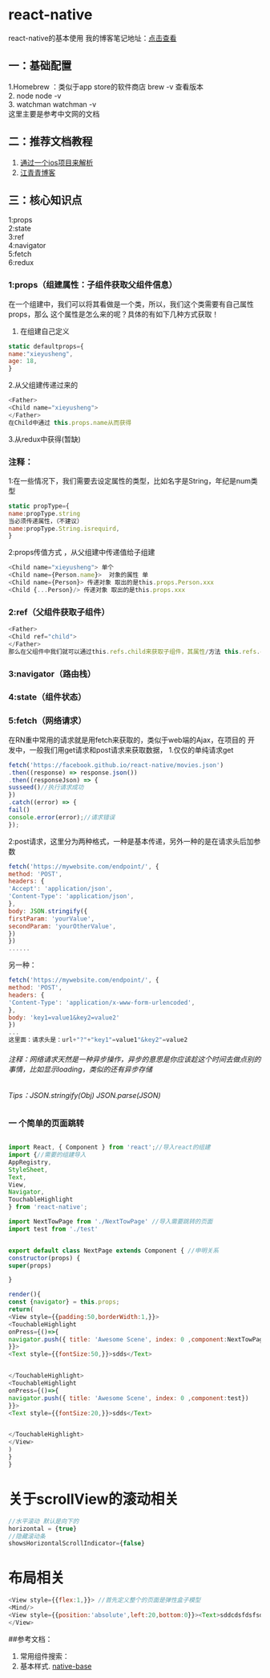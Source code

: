 # react-native
react-native的基本使用
我的博客笔记地址：[点击查看](http://www.cnblogs.com/allenxieyusheng/)

## 一：基础配置  
1.Homebrew ：类似于app store的软件商店   brew  -v 查看版本  
2. node  node -v  
3. watchman  watchman -v  
这里主要是参考中文网的文档

## 二：推荐文档教程
1. [通过一个ios项目来解析](http://www.oschina.net/translate/going-native-with-react)  
2. [江青青博客 ](http://www.lcode.org/%E3%80%90react-native%E5%BC%80%E5%8F%91%E3%80%91react-native-for-android%E7%8E%AF%E5%A2%83%E9%85%8D%E7%BD%AE%E4%BB%A5%E5%8F%8A%E7%AC%AC%E4%B8%80%E4%B8%AA%E5%AE%9E%E4%BE%8B/ ) 

## 三：核心知识点
1:props  
2:state  
3:ref  
4:navigator  
5:fetch  
6:redux  
### 1:props（组建属性：子组件获取父组件信息）
在一个组建中，我们可以将其看做是一个类，所以，我们这个类需要有自己属性props，那么
这个属性是怎么来的呢？具体的有如下几种方式获取！  
1. 在组建自己定义
```js
static defaultprops={
name:"xieyusheng",
age: 18,
}
```
2.从父组建传递过来的 
```js
<Father>
<Child name="xieyusheng">
</Father>
在Child中通过 this.props.name从而获得
```
3.从redux中获得(暂缺)

### 注释：
1:在一些情况下，我们需要去设定属性的类型，比如名字是String，年纪是num类型
```js
static propType={
name:propType.string
当必须传递属性，（不建议）
name:propType.String.isrequird,
}
```
2:props传值方式 ，从父组建中传递值给子组建
```js
<Child name="xieyusheng"> 单个
<Child name={Person.name}>  对象的属性 单
<Child name={Person}> 传递对象 取出的是this.props.Person.xxx
<Child {...Person}/> 传递对象 取出的是this.props.xxx
```

### 2:ref（父组件获取子组件）
```js
<Father>
<Child ref="child">
</Father>
那么在父组件中我们就可以通过this.refs.child来获取子组件，其属性/方法 this.refs.child.xxx
```
### 3:navigator（路由栈）
### 4:state（组件状态）
### 5:fetch（网络请求）
在RN重中常用的请求就是用fetch来获取的，类似于web端的Ajax，在项目的
开发中，一般我们用get请求和post请求来获取数据，
1.仅仅的单纯请求get  
```js
fetch('https://facebook.github.io/react-native/movies.json')
.then((response) => response.json())
.then((responseJson) => {
susseed()//执行请求成功
})
.catch((error) => {
fail()
console.error(error);//请求错误
});
```
2:post请求，这里分为两种格式，一种是基本传递，另外一种的是在请求头后加参数
```js
fetch('https://mywebsite.com/endpoint/', {
method: 'POST',
headers: {
'Accept': 'application/json',
'Content-Type': 'application/json',
},
body: JSON.stringify({
firstParam: 'yourValue',
secondParam: 'yourOtherValue',
})
})
......
```
另一种：
```js
fetch('https://mywebsite.com/endpoint/', {
method: 'POST',
headers: {
'Content-Type': 'application/x-www-form-urlencoded',
},
body: 'key1=value1&key2=value2'
})
...
这里面：请求头是：url+"?"+"key1"=value1"&key2"=value2
```

###### 注释：网络请求天然是一种异步操作，异步的意思是你应该趁这个时间去做点别的事情，比如显示loading，类似的还有异步存储
###### Tips：JSON.stringify(Obj)  JSON.parse(JSON)
###  一 个简单的页面跳转  
```js

import React, { Component } from 'react';//导入react的组建
import {//需要的组建导入
AppRegistry,
StyleSheet,
Text,
View,
Navigator,
TouchableHighlight
} from 'react-native';

import NextTowPage from './NextTowPage' //导入需要跳转的页面
import test from './test'


export default class NextPage extends Component { //申明关系
constructor(props) {
super(props)

}

render(){
const {navigator} = this.props;
return(
<View style={{padding:50,borderWidth:1,}}>
<TouchableHighlight
onPress={()=>{
navigator.push({ title: 'Awesome Scene', index: 0 ,component:NextTowPage})//注意
}}>
<Text style={{fontSize:50,}}>sdds</Text>


</TouchableHighlight>
<TouchableHighlight
onPress={()=>{
navigator.push({ title: 'Awesome Scene', index: 0 ,component:test})
}}>
<Text style={{fontSize:20,}}>sdds</Text>


</TouchableHighlight>
</View>
)
}
}
```

# 关于scrollView的滚动相关  
```js 
//水平滚动 默认是向下的
horizontal = {true}
//隐藏滚动条
showsHorizontalScrollIndicator={false}
```
# 布局相关  
```js 
<View style={{flex:1,}}> //首先定义整个的页面是弹性盒子模型
<Mind/>
<View style={{position:'absolute',left:20,bottom:0}}><Text>sddcdsfdsfsds</Text></View> //  这样就可以让子元素（项目使用基本的布局方式）
</View>
```


##参考文档：
1. 常用组件搜索：  
2. 基本样式. [native-base](http://nativebase.io/docs/v0.4.6/components)

